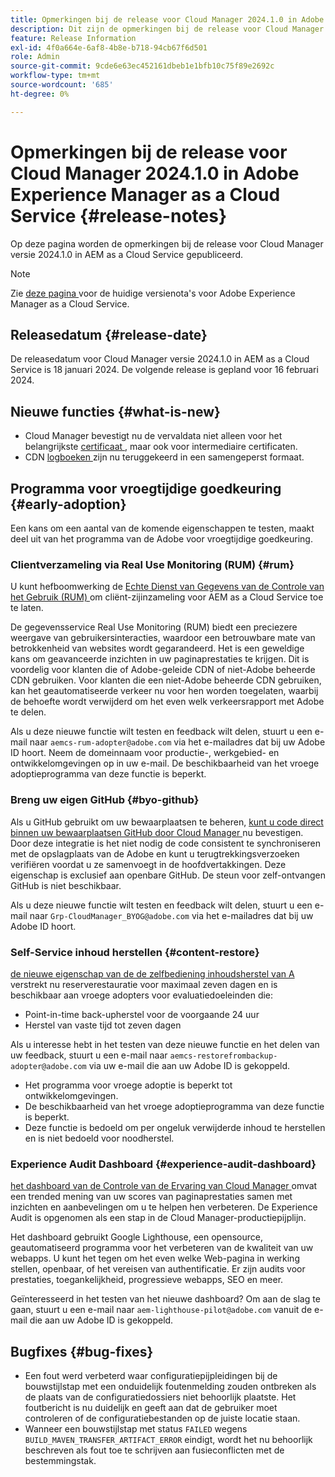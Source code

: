 ```yaml
---
title: Opmerkingen bij de release voor Cloud Manager 2024.1.0 in Adobe Experience Manager as a Cloud Service
description: Dit zijn de opmerkingen bij de release voor Cloud Manager 2024.1.0 in AEM as a Cloud Service.
feature: Release Information
exl-id: 4f0a664e-6af8-4b8e-b718-94cb67f6d501
role: Admin
source-git-commit: 9cde6e63ec452161dbeb1e1bfb10c75f89e2692c
workflow-type: tm+mt
source-wordcount: '685'
ht-degree: 0%

---
```


# Opmerkingen bij de release voor Cloud Manager 2024.1.0 in Adobe Experience Manager as a Cloud Service {#release-notes}

Op deze pagina worden de opmerkingen bij de release voor Cloud Manager versie 2024.1.0 in AEM as a Cloud Service gepubliceerd.

>[!NOTE]
>
>Zie [ deze pagina ](/help/release-notes/release-notes-cloud/release-notes-current.md) voor de huidige versienota&#39;s voor Adobe Experience Manager as a Cloud Service.

## Releasedatum {#release-date}

De releasedatum voor Cloud Manager versie 2024.1.0 in AEM as a Cloud Service is 18 januari 2024. De volgende release is gepland voor 16 februari 2024.

## Nieuwe functies {#what-is-new}

* Cloud Manager bevestigt nu de vervaldata niet alleen voor het belangrijkste [ certificaat ](/help/implementing/cloud-manager/managing-ssl-certifications/introduction-to-ssl-certificates.md), maar ook voor intermediaire certificaten.
* CDN [ logboeken ](/help/implementing/cloud-manager/manage-logs.md) zijn nu teruggekeerd in een samengeperst formaat.

## Programma voor vroegtijdige goedkeuring {#early-adoption}

Een kans om een aantal van de komende eigenschappen te testen, maakt deel uit van het programma van de Adobe voor vroegtijdige goedkeuring.

### Clientverzameling via Real Use Monitoring (RUM) {#rum}

U kunt hefboomwerking de [ Echte Dienst van Gegevens van de Controle van het Gebruik (RUM) ](/help/implementing/cloud-manager/content-requests.md#cliendside-collection) om cliënt-zijinzameling voor AEM as a Cloud Service toe te laten.

De gegevensservice Real Use Monitoring (RUM) biedt een preciezere weergave van gebruikersinteracties, waardoor een betrouwbare mate van betrokkenheid van websites wordt gegarandeerd. Het is een geweldige kans om geavanceerde inzichten in uw paginaprestaties te krijgen. Dit is voordelig voor klanten die of Adobe-geleide CDN of niet-Adobe beheerde CDN gebruiken. Voor klanten die een niet-Adobe beheerde CDN gebruiken, kan het geautomatiseerde verkeer nu voor hen worden toegelaten, waarbij de behoefte wordt verwijderd om het even welk verkeersrapport met Adobe te delen.

Als u deze nieuwe functie wilt testen en feedback wilt delen, stuurt u een e-mail naar `aemcs-rum-adopter@adobe.com` via het e-mailadres dat bij uw Adobe ID hoort. Neem de domeinnaam voor productie-, werkgebied- en ontwikkelomgevingen op in uw e-mail.  De beschikbaarheid van het vroege adoptieprogramma van deze functie is beperkt.

### Breng uw eigen GitHub {#byo-github}

Als u GitHub gebruikt om uw bewaarplaatsen te beheren, [ kunt u code direct binnen uw bewaarplaatsen GitHub door Cloud Manager ](/help/implementing/cloud-manager/managing-code/private-repositories.md) nu bevestigen. Door deze integratie is het niet nodig de code consistent te synchroniseren met de opslagplaats van de Adobe en kunt u terugtrekkingsverzoeken verifiëren voordat u ze samenvoegt in de hoofdvertakkingen. Deze eigenschap is exclusief aan openbare GitHub. De steun voor zelf-ontvangen GitHub is niet beschikbaar.

Als u deze nieuwe functie wilt testen en feedback wilt delen, stuurt u een e-mail naar `Grp-CloudManager_BYOG@adobe.com` via het e-mailadres dat bij uw Adobe ID hoort.

### Self-Service inhoud herstellen {#content-restore}

[ de nieuwe eigenschap van de de zelfbediening inhoudsherstel van A ](/help/operations/restore.md) verstrekt nu reserverestauratie voor maximaal zeven dagen en is beschikbaar aan vroege adopters voor evaluatiedoeleinden die:

* Point-in-time back-upherstel voor de voorgaande 24 uur
* Herstel van vaste tijd tot zeven dagen

Als u interesse hebt in het testen van deze nieuwe functie en het delen van uw feedback, stuurt u een e-mail naar `aemcs-restorefrombackup-adopter@adobe.com` via uw e-mail die aan uw Adobe ID is gekoppeld.

* Het programma voor vroege adoptie is beperkt tot ontwikkelomgevingen.
* De beschikbaarheid van het vroege adoptieprogramma van deze functie is beperkt.
* Deze functie is bedoeld om per ongeluk verwijderde inhoud te herstellen en is niet bedoeld voor noodherstel.

### Experience Audit Dashboard {#experience-audit-dashboard}

[ het dashboard van de Controle van de Ervaring van Cloud Manager ](/help/implementing/cloud-manager/experience-audit-dashboard.md) omvat een trended mening van uw scores van paginaprestaties samen met inzichten en aanbevelingen om u te helpen hen verbeteren. De Experience Audit is opgenomen als een stap in de Cloud Manager-productiepijplijn.

Het dashboard gebruikt Google Lighthouse, een opensource, geautomatiseerd programma voor het verbeteren van de kwaliteit van uw webapps. U kunt het tegen om het even welke Web-pagina in werking stellen, openbaar, of het vereisen van authentificatie. Er zijn audits voor prestaties, toegankelijkheid, progressieve webapps, SEO en meer.

Geïnteresseerd in het testen van het nieuwe dashboard? Om aan de slag te gaan, stuurt u een e-mail naar `aem-lighthouse-pilot@adobe.com` vanuit de e-mail die aan uw Adobe ID is gekoppeld.

## Bugfixes {#bug-fixes}

* Een fout werd verbeterd waar configuratiepijpleidingen bij de bouwstijlstap met een onduidelijk foutenmelding zouden ontbreken als de plaats van de configuratiedossiers niet behoorlijk plaatste. Het foutbericht is nu duidelijk en geeft aan dat de gebruiker moet controleren of de configuratiebestanden op de juiste locatie staan.
* Wanneer een bouwstijlstap met status `FAILED` wegens `BUILD_MAVEN_TRANSFER_ARTIFACT_ERROR` eindigt, wordt het nu behoorlijk beschreven als fout toe te schrijven aan fusieconflicten met de bestemmingstak.

